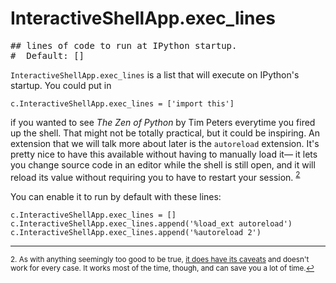 # InteractiveShellApp.exec_lines

<pre class="output">
## lines of code to run at IPython startup.
#  Default: []
</pre>

`InteractiveShellApp.exec_lines` is a list that will execute on IPython's startup. You could put in
```
c.InteractiveShellApp.exec_lines = ['import this']
```
if you wanted to see *The Zen of Python* by Tim Peters everytime you fired up the shell. That might not be totally practical, but it could be inspiring. An extension that we will talk more about later is the `autoreload` extension. It's pretty nice to have this available without having to manually load it— it lets you change source code in an editor while the shell is still open, and it will reload its value without requiring you to have to restart your session. <sup><a href="#fn2" id="ref2">2</a></sup>

You can enable it to run by default with these lines:
```
c.InteractiveShellApp.exec_lines = []
c.InteractiveShellApp.exec_lines.append('%load_ext autoreload')
c.InteractiveShellApp.exec_lines.append('%autoreload 2')    
```

---

<sup id="fn2">2. As with anything seemingly too good to be true, [it does have its caveats](https://ipython.org/ipython-doc/stable/config/extensions/autoreload.html#caveats) and doesn't work for every case. It works most of the time, though, and can save you a lot of time.<a href="#ref2" title="Jump back to footnote 2 in the text.">↩</a></sup>